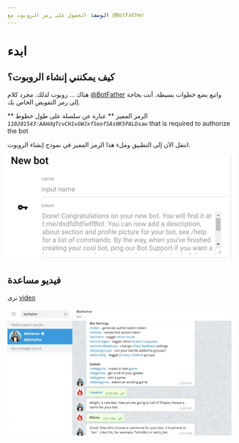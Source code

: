 ```yaml
---
الوصف: الحصول على رمز الروبوت مع @BotFather
---
```


# ابدء

##  كيف يمكنني إنشاء الروبوت؟

هناك ... روبوت لذلك. مجرد كلام [@BotFather](https://telegram.me/BotFather) واتبع بضع خطوات بسيطة. أنت بحاجة إلى رمز التفويض الخاص بك.

** الرمز المميز ** عبارة عن سلسلة على طول خطوط _`110201543:AAHdqTcvCH1vGWJxfSeofSAs0K5PALDsaw`_ that is required to authorize the bot

انتقل الآن إلى التطبيق وملء هذا الرمز المميز في نموذج إنشاء الروبوت.

![](.gitbook/assets/image%20%2836%29.png)

## فيديو مساعدة

نرى
[video](https://youtu.be/MZixi8oIdaA)

![](.gitbook/assets/image%20%2851%29.png)

